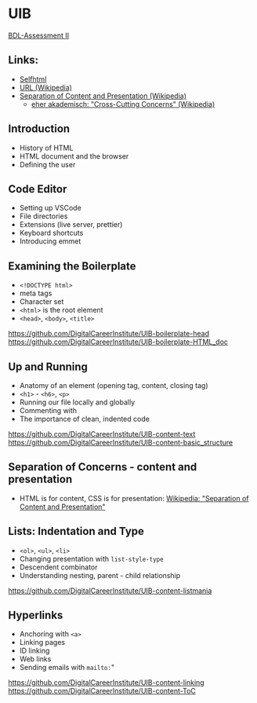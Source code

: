 # UIB

[BDL-Assessment II](https://docs.google.com/forms/d/1IOd-ItJayLdfi5Yn60lcK7y8xOtNchugTDdZReIXGxA/edit)

## Links:

- [Selfhtml](https://wiki.selfhtml.org/wiki/Startseite)
- [URL (Wikipedia)](https://de.wikipedia.org/wiki/Uniform_Resource_Locator)
- [Separation of Content and Presentation (Wikipedia)](https://en.wikipedia.org/wiki/Separation_of_content_and_presentation)
  - [eher akademisch: "Cross-Cutting Concerns" (Wikipedia)](https://de.wikipedia.org/wiki/Cross-Cutting_Concern)

## Introduction
- History of HTML 
- HTML document and the browser
- Defining the user

## Code Editor
- Setting up VSCode 
- File directories
- Extensions (live server, prettier)
- Keyboard shortcuts
- Introducing emmet

## Examining the Boilerplate
- `<!DOCTYPE html>`
- meta tags 
- Character set
- `<html>` is the root element
- `<head>`, `<body>`, `<title>`

https://github.com/DigitalCareerInstitute/UIB-boilerplate-head
https://github.com/DigitalCareerInstitute/UIB-boilerplate-HTML_doc

## Up and Running
- Anatomy of an element (opening tag, content, closing tag)
- `<h1>` - `<h6>`, `<p>`
- Running our file locally and globally
- Commenting with <!-- [comment] -->
- The importance of clean, indented code

https://github.com/DigitalCareerInstitute/UIB-content-text
https://github.com/DigitalCareerInstitute/UIB-content-basic_structure

## Separation of Concerns - content and presentation
- HTML is for content, CSS is for presentation: [Wikipedia: "Separation of Content and Presentation"](https://en.wikipedia.org/wiki/)

## Lists: Indentation and Type
- `<ol>`, `<ul>`, `<li>`
- Changing presentation with `list-style-type`
- Descendent combinator
- Understanding nesting, parent - child relationship

https://github.com/DigitalCareerInstitute/UIB-content-listmania

## Hyperlinks
- Anchoring with `<a>`
- Linking pages
- ID linking
- Web links
- Sending emails with `mailto:`"

https://github.com/DigitalCareerInstitute/UIB-content-linking
https://github.com/DigitalCareerInstitute/UIB-content-ToC
